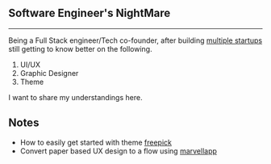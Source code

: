 ## Software Engineer's NightMare 
---
Being a Full Stack engineer/Tech co-founder, after building [multiple startups](https://knatarasan.github.io/2024/08/25/My-startup-stints.html) still getting to know better on the following.

1. UI/UX
2. Graphic Designer
3. Theme


I want to share my understandings here.


## Notes
- How to easily get started with theme [freepick](https://www.freepik.com/)
- Convert paper based UX design to a flow using [marvellapp](https://marvelapp.com)

